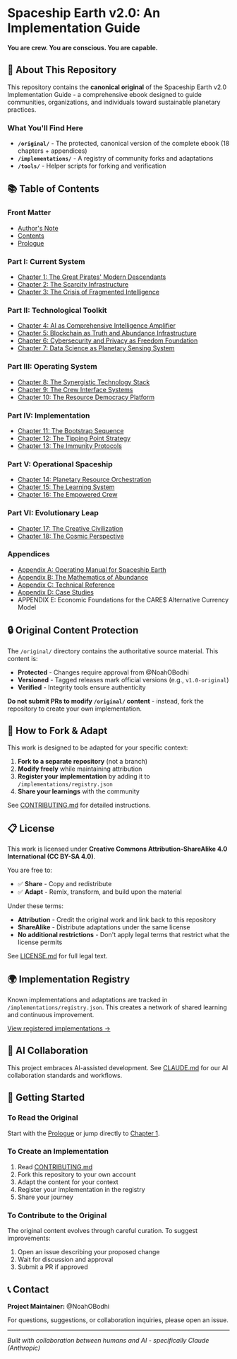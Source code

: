 # Spaceship Earth v2.0: An Implementation Guide

**You are crew. You are conscious. You are capable.**

## 📖 About This Repository

This repository contains the **canonical original** of the Spaceship Earth v2.0 Implementation Guide - a comprehensive ebook designed to guide communities, organizations, and individuals toward sustainable planetary practices.

### What You'll Find Here

- **`/original/`** - The protected, canonical version of the complete ebook (18 chapters + appendices)
- **`/implementations/`** - A registry of community forks and adaptations
- **`/tools/`** - Helper scripts for forking and verification

## 📚 Table of Contents

### Front Matter
- [Author's Note](original/front_matter/00%20-%20Author's%20Note.md)
- [Contents](original/front_matter/00%20-%20Contents.md)
- [Prologue](original/front_matter/00%20-%20Prologue.md)

### Part I: Current System
- [Chapter 1: The Great Pirates' Modern Descendants](original/part_1_current_system/Chapter%201%20The%20Great%20Pirates'%20Modern%20Descendants.md)
- [Chapter 2: The Scarcity Infrastructure](original/part_1_current_system/Chapter%202%20The%20Scarcity%20Infrastructure.md)
- [Chapter 3: The Crisis of Fragmented Intelligence](original/part_1_current_system/Chapter%203%20The%20Crisis%20of%20Fragmented%20Intelligence.md)

### Part II: Technological Toolkit
- [Chapter 4: AI as Comprehensive Intelligence Amplifier](original/part_2_technological_toolkit/Chapter%204%20AI%20as%20Comprehensive%20Intelligence%20Amplifier.md)
- [Chapter 5: Blockchain as Truth and Abundance Infrastructure](original/part_2_technological_toolkit/Chapter%205%20Blockchain%20as%20Truth%20and%20Abundance%20Infrastructure.md)
- [Chapter 6: Cybersecurity and Privacy as Freedom Foundation](original/part_2_technological_toolkit/Chapter%206%20Cybersecurity%20and%20Privacy%20as%20Freedom%20Foundation.md)
- [Chapter 7: Data Science as Planetary Sensing System](original/part_2_technological_toolkit/Chapter%207%20Data%20Science%20as%20Planetary%20Sensing%20System.md)

### Part III: Operating System
- [Chapter 8: The Synergistic Technology Stack](original/part_3_operating_system/Chapter%208%20The%20Synergistic%20Technology%20Stack.md)
- [Chapter 9: The Crew Interface Systems](original/part_3_operating_system/Chapter%209%20The%20Crew%20Interface%20Systems.md)
- [Chapter 10: The Resource Democracy Platform](original/part_3_operating_system/Chapter%2010%20The%20Resource%20Democracy%20Platform.md)

### Part IV: Implementation
- [Chapter 11: The Bootstrap Sequence](original/part_4_implementation/Chapter%2011%20The%20Bootstrap%20Sequence.md)
- [Chapter 12: The Tipping Point Strategy](original/part_4_implementation/Chapter%2012%20The%20Tipping%20Point%20Strategy.md)
- [Chapter 13: The Immunity Protocols](original/part_4_implementation/Chapter%2013%20The%20Immunity%20Protocols.md)

### Part V: Operational Spaceship
- [Chapter 14: Planetary Resource Orchestration](original/part_5_operational_spaceship/Chapter%2014%20Planetary%20Resource%20Orchestration.md)
- [Chapter 15: The Learning System](original/part_5_operational_spaceship/Chapter%2015%20The%20Learning%20System.md)
- [Chapter 16: The Empowered Crew](original/part_5_operational_spaceship/Chapter%2016%20The%20Empowered%20Crew.md)

### Part VI: Evolutionary Leap
- [Chapter 17: The Creative Civilization](original/part_6_evolutionary_leap/Chapter%2017%20The%20Creative%20Civilization.md)
- [Chapter 18: The Cosmic Perspective](original/part_6_evolutionary_leap/Chapter%2018%20The%20Cosmic%20Perspective.md)

### Appendices
- [Appendix A: Operating Manual for Spaceship Earth](original/appendices/X%20-%20APPENDIX%20A%20Operating%20Manual%20for%20Spaceship%20Earth.md)
- [Appendix B: The Mathematics of Abundance](original/appendices/X%20-%20APPENDIX%20B%20The%20Mathematics%20of%20Abundance.md)
- [Appendix C: Technical Reference](original/appendices/X%20-%20APPENDIX%20C%20Technical%20Reference.md)
- [Appendix D: Case Studies](original/appendices/X%20-%20Appendix%20D%20Case%20Studies.md)
- APPENDIX E: Economic Foundations for the CARE$ Alternative Currency Model

## 🔒 Original Content Protection

The `/original/` directory contains the authoritative source material. This content is:

- **Protected** - Changes require approval from @NoahOBodhi
- **Versioned** - Tagged releases mark official versions (e.g., `v1.0-original`)
- **Verified** - Integrity tools ensure authenticity

**Do not submit PRs to modify `/original/` content** - instead, fork the repository to create your own implementation.

## 🍴 How to Fork & Adapt

This work is designed to be adapted for your specific context:

1. **Fork to a separate repository** (not a branch)
2. **Modify freely** while maintaining attribution
3. **Register your implementation** by adding it to `/implementations/registry.json`
4. **Share your learnings** with the community

See [CONTRIBUTING.md](CONTRIBUTING.md) for detailed instructions.

## 📋 License

This work is licensed under **Creative Commons Attribution-ShareAlike 4.0 International (CC BY-SA 4.0)**.

You are free to:
- ✅ **Share** - Copy and redistribute
- ✅ **Adapt** - Remix, transform, and build upon the material

Under these terms:
- **Attribution** - Credit the original work and link back to this repository
- **ShareAlike** - Distribute adaptations under the same license
- **No additional restrictions** - Don't apply legal terms that restrict what the license permits

See [LICENSE.md](LICENSE.md) for full legal text.

## 🌍 Implementation Registry

Known implementations and adaptations are tracked in `/implementations/registry.json`. This creates a network of shared learning and continuous improvement.

[View registered implementations →](implementations/registry.json)

## 🤖 AI Collaboration

This project embraces AI-assisted development. See [CLAUDE.md](CLAUDE.md) for our AI collaboration standards and workflows.

## 🚀 Getting Started

### To Read the Original

Start with the [Prologue](original/front_matter/00%20-%20Prologue.md) or jump directly to [Chapter 1](original/part_1_current_system/Chapter%201%20The%20Great%20Pirates'%20Modern%20Descendants.md).

### To Create an Implementation

1. Read [CONTRIBUTING.md](CONTRIBUTING.md)
2. Fork this repository to your own account
3. Adapt the content for your context
4. Register your implementation in the registry
5. Share your journey

### To Contribute to the Original

The original content evolves through careful curation. To suggest improvements:

1. Open an issue describing your proposed change
2. Wait for discussion and approval
3. Submit a PR if approved

## 📞 Contact

**Project Maintainer:** @NoahOBodhi

For questions, suggestions, or collaboration inquiries, please open an issue.

---

*Built with collaboration between humans and AI - specifically Claude (Anthropic)*
